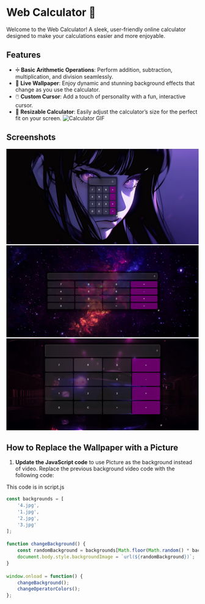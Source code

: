 # Web Calculator 🧮

Welcome to the Web Calculator! A sleek, user-friendly online calculator designed to make your calculations easier and more enjoyable.

## Features

- ➗ **Basic Arithmetic Operations**: Perform addition, subtraction, multiplication, and division seamlessly.
- 🌌 **Live Wallpaper**: Enjoy dynamic and stunning background effects that change as you use the calculator.
- 🖱️ **Custom Cursor**: Add a touch of personality with a fun, interactive cursor.
- 🔲 **Resizable Calculator**: Easily adjust the calculator’s size for the perfect fit on your screen.
![Calculator GIF](./other/1.gif)

## Screenshots

![App Screenshot](./other/1.PNG)
![App Screenshot](./other/2.PNG)
![App Screenshot](./other/3.PNG)

## How to Replace the Wallpaper with a Picture

1. **Update the JavaScript code** to use Picture as the background instead of video. Replace the previous background video code with the following code:

This code is in script.js

```javascript
const backgrounds = [
    '4.jpg',
    '1.jpg',
    '2.jpg',
    '3.jpg'
];

function changeBackground() {
    const randomBackground = backgrounds[Math.floor(Math.random() * backgrounds.length)];
    document.body.style.backgroundImage = `url(${randomBackground})`;
}

window.onload = function() {
    changeBackground();
    changeOperatorColors();
};
